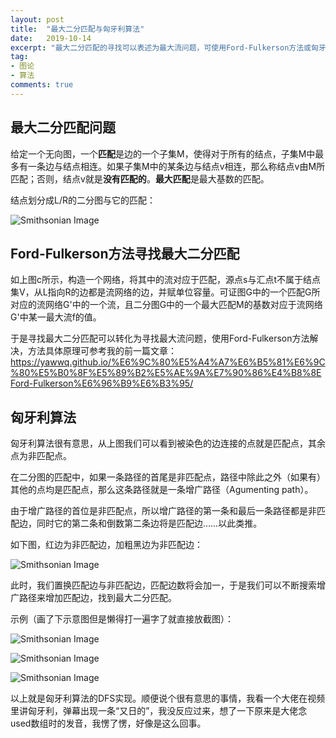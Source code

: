 ```yaml
---
layout: post
title:  "最大二分匹配与匈牙利算法"
date:   2019-10-14
excerpt: "最大二分匹配的寻找可以表述为最大流问题，可使用Ford-Fulkerson方法或匈牙利算法解决。"
tag:
- 图论
- 算法
comments: true
---
```


## 最大二分匹配问题

给定一个无向图，一个**匹配**是边的一个子集M，使得对于所有的结点，子集M中最多有一条边与结点相连。如果子集M中的某条边与结点v相连，那么称结点v由M所匹配；否则，结点v就是**没有匹配的**。**最大匹配**是最大基数的匹配。

结点划分成L/R的二分图与它的匹配：

![Smithsonian Image](https://yawwq.github.io/assets/img/最大二分匹配与匈牙利算法/1.png)

## Ford-Fulkerson方法寻找最大二分匹配

如上图c所示，构造一个网络，将其中的流对应于匹配，源点s与汇点t不属于结点集V，从L指向R的边都是流网络的边，并赋单位容量。可证图G中的一个匹配G所对应的流网络G'中的一个流，且二分图G中的一个最大匹配M的基数对应于流网络G'中某一最大流f的值。

于是寻找最大二分匹配可以转化为寻找最大流问题，使用Ford-Fulkerson方法解决，方法具体原理可参考我的前一篇文章：
https://yawwq.github.io/%E6%9C%80%E5%A4%A7%E6%B5%81%E6%9C%80%E5%B0%8F%E5%89%B2%E5%AE%9A%E7%90%86%E4%B8%8EFord-Fulkerson%E6%96%B9%E6%B3%95/

## 匈牙利算法

匈牙利算法很有意思，从上图我们可以看到被染色的边连接的点就是匹配点，其余点为非匹配点。

在二分图的匹配中，如果一条路径的首尾是非匹配点，路径中除此之外（如果有）其他的点均是匹配点，那么这条路径就是一条增广路径（Agumenting path）。

由于增广路径的首位是非匹配点，所以增广路径的第一条和最后一条路径都是非匹配边，同时它的第二条和倒数第二条边将是匹配边……以此类推。

如下图，红边为非匹配边，加粗黑边为非匹配边：

![Smithsonian Image](https://yawwq.github.io/assets/img/最大二分匹配与匈牙利算法/2.png)

此时，我们置换匹配边与非匹配边，匹配边数将会加一，于是我们可以不断搜索增广路径来增加匹配边，找到最大二分匹配。

示例（画了下示意图但是懒得打一遍字了就直接放截图）：

![Smithsonian Image](https://yawwq.github.io/assets/img/最大二分匹配与匈牙利算法/3.png)

![Smithsonian Image](https://yawwq.github.io/assets/img/最大二分匹配与匈牙利算法/4.png)

![Smithsonian Image](https://yawwq.github.io/assets/img/最大二分匹配与匈牙利算法/5.png)

以上就是匈牙利算法的DFS实现。顺便说个很有意思的事情，我看一个大佬在视频里讲匈牙利，弹幕出现一条“又日的”，我没反应过来，想了一下原来是大佬念used数组时的发音，我愣了愣，好像是这么回事。
